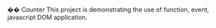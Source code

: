 ��  C o u n t e r 
This project is demonstrating the use of function, event, javascript DOM application.
 
 
